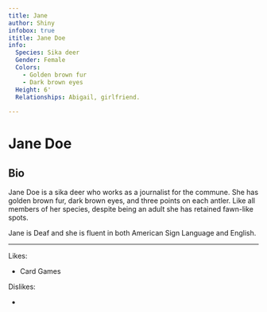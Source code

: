 ```yaml
---
title: Jane
author: Shiny
infobox: true
ititle: Jane Doe
info:
  Species: Sika deer
  Gender: Female
  Colors:
    - Golden brown fur
    - Dark brown eyes
  Height: 6'
  Relationships: Abigail, girlfriend.
  
---
```


Jane Doe
=======

## Bio

Jane Doe is a sika deer who works as a journalist for the commune. She has golden brown fur, dark brown eyes, and three points on each antler. Like all members of her species, despite being an adult she has retained fawn-like spots.

Jane is Deaf and she is fluent in both American Sign Language and English.

---

Likes:

  * Card Games
 
  

Dislikes:

  * 
